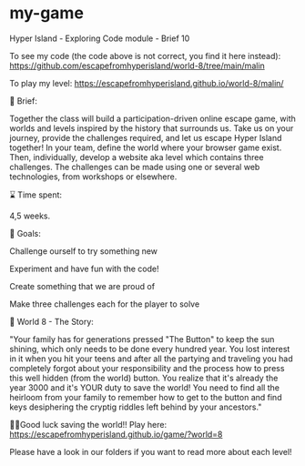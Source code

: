 # my-game

Hyper Island - Exploring Code module - Brief 10

To see my code (the code above is not correct, you find it here instead):
https://github.com/escapefromhyperisland/world-8/tree/main/malin

To play my level:
https://escapefromhyperisland.github.io/world-8/malin/

📜 Brief:

Together the class will build a participation-driven online escape game, with worlds and levels inspired by the history that surrounds us. Take us on your journey, provide the challenges required, and let us escape Hyper Island together! In your team, define the world where your browser game exist. Then, individually, develop a website aka level which contains three challenges. The challenges can be made using one or several web technologies, from workshops or elsewhere.


⌛ Time spent:

4,5 weeks.


🏁 Goals:

Challenge ourself to try something new

Experiment and have fun with the code!

Create something that we are proud of

Make three challenges each for the player to solve


📔 World 8 - The Story:

"Your family has for generations pressed "The Button" to keep the sun shining, which only needs to be done every hundred year. You lost interest in it when you hit your teens and after all the partying and traveling you had completely forgot about your responsibility and the process how to press this well hidden (from the world) button. You realize that it's already the year 3000 and it's YOUR duty to save the world! You need to find all the heirloom from your family to remember how to get to the button and find keys desiphering the cryptig riddles left behind by your ancestors."


🦸‍♀️Good luck saving the world!! Play here: https://escapefromhyperisland.github.io/game/?world=8

Please have a look in our folders if you want to read more about each level!

